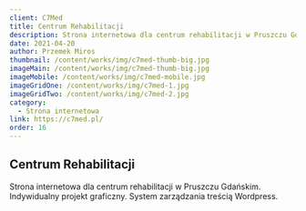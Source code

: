 ```yaml
---
client: C7Med
title: Centrum Rehabilitacji
description: Strona internetowa dla centrum rehabilitacji w Pruszczu Gdańskim. Indywidualny projekt graficzny. System zarządzania treścią Wordpress.
date: 2021-04-20
author: Przemek Miros
thumbnail: /content/works/img/c7med-thumb-big.jpg
imageMain: /content/works/img/c7med-thumb-big.jpg
imageMobile: /content/works/img/c7med-mobile.jpg
imageGridOne: /content/works/img/c7med-1.jpg
imageGridTwo: /content/works/img/c7med-2.jpg
category: 
  - Strona internetowa
link: https://c7med.pl/
order: 16
---
```


## Centrum Rehabilitacji

Strona internetowa dla centrum rehabilitacji w Pruszczu Gdańskim. Indywidualny projekt graficzny. System zarządzania treścią Wordpress.
